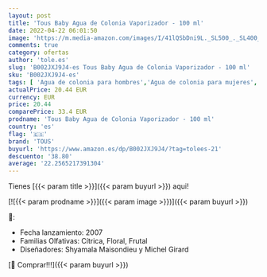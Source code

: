 ```yaml
---
layout: post
title: 'Tous Baby Agua de Colonia Vaporizador - 100 ml'
date: 2022-04-22 06:01:50
image: 'https://m.media-amazon.com/images/I/41lQSbDni9L._SL500_._SL400_.jpg'
comments: true
category: ofertas
author: 'tole.es'
slug: 'B002JXJ9J4-es Tous Baby Agua de Colonia Vaporizador - 100 ml'
sku: 'B002JXJ9J4-es'
tags: [ 'Agua de colonia para hombres','Agua de colonia para mujeres','Belleza','Fragancias para hombres','Fragancias para mujeres','Perfumes y fragancias','agua','colonia','de','tous','🇪🇸', ]
actualPrice: 20.44 EUR
currency: EUR
price: 20.44
comparePrice: 33.4 EUR
prodname: 'Tous Baby Agua de Colonia Vaporizador - 100 ml'
country: 'es'
flag: '🇪🇸'
brand: 'TOUS'
buyurl: 'https://www.amazon.es/dp/B002JXJ9J4/?tag=tolees-21'
descuento: '38.80'
average: '22.2565217391304'
---
```


Tienes [{{< param title >}}]({{< param buyurl >}}) aqui!

[![{{< param prodname >}}]({{< param image >}})]({{< param buyurl >}})

🔎:

- Fecha lanzamiento: 2007
- Familias Olfativas: Cítrica, Floral, Frutal
- Diseñadores: Shyamala Maisondieu y Michel Girard

[🛒 Comprar!!!]({{< param buyurl >}})
